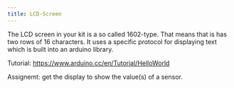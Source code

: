 ```yaml
---
title: LCD-Screen
---
```


The LCD screen in your kit is a so called 1602-type. That means that is has two rows of 16 characters. It uses a specific protocol for displaying text which is built into an arduino library.

Tutorial: https://www.arduino.cc/en/Tutorial/HelloWorld

Assignemt: get the display to show the value(s) of a sensor.
